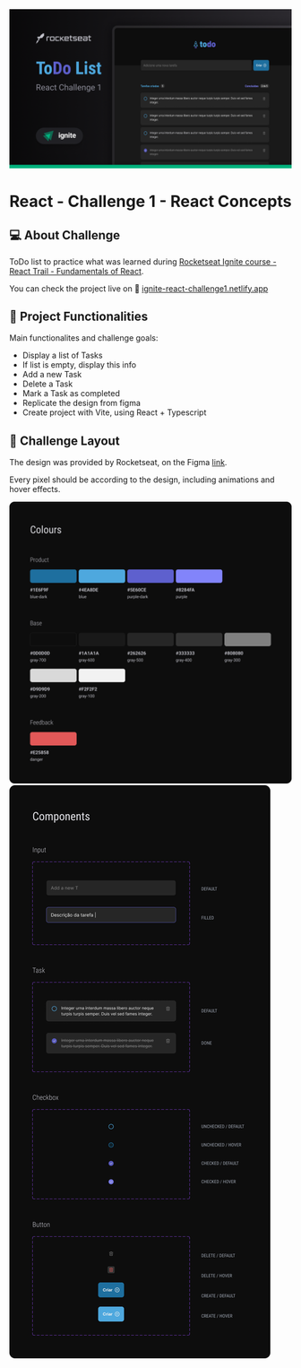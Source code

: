 <a href="https://ignite-react-challenge1.netlify.app">
    <img alt="cover" src="./src/assets/readme-images/cover.png" />
</a>

# React - Challenge 1 - React Concepts

## 💻 About Challenge

<p>ToDo list to practice what was learned during <a href="https://www.rocketseat.com.br/ignite#trilhas">Rocketseat Ignite course - React Trail - Fundamentals of React</a>.</p>

<p>You can check the project live on 🔗 <a href="https://ignite-react-challenge1.netlify.app">ignite-react-challenge1.netlify.app</a></p>

## 📑 Project Functionalities

Main functionalites and challenge goals:

- Display a list of Tasks
- If list is empty, display this info
- Add a new Task
- Delete a Task
- Mark a Task as completed
- Replicate the design from figma
- Create project with Vite, using React + Typescript

## 🎨 Challenge Layout

The design was provided by Rocketseat, on the Figma <a href="https://www.figma.com/file/0n0zDN7zbzhRbaEO74Xesx/ToDo-List/duplicate">link</a>.

Every pixel should be according to the design, including animations and hover effects.

<img src="./src/assets/readme-images/colours.png" />

<img src="./src/assets/readme-images/components.png" />
